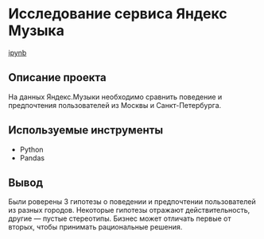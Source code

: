# Исследование сервиса Яндекс Музыка
[ipynb](https://github.com/yakserwork/projects/blob/155e61205a7f7ae9453c8538219bd2b1c592b7fb/yandex-music/%D0%98%D1%81%D1%81%D0%BB%D0%B5%D0%B4%D0%BE%D0%B2%D0%B0%D0%BD%D0%B8%D0%B5%20%D1%81%D0%B5%D1%80%D0%B2%D0%B8%D1%81%D0%B0%20%D0%AF%D0%BD%D0%B4%D0%B5%D0%BA%D1%81%20%D0%9C%D1%83%D0%B7%D1%8B%D0%BA%D0%B0.ipynb)

## Описание проекта
На данных Яндекс.Музыки необходимо сравнить поведение и предпочтения пользователей из Москвы и Санкт-Петербурга.

## Используемые инструменты
- Python
- Pandas

## Вывод
Были роверены 3 гипотезы о поведении и предпочтении пользователей из разных городов. Некоторые гипотезы отражают действительность, другие — пустые стереотипы. Бизнес может отличать первые от вторых, чтобы принимать рациональные решения.
